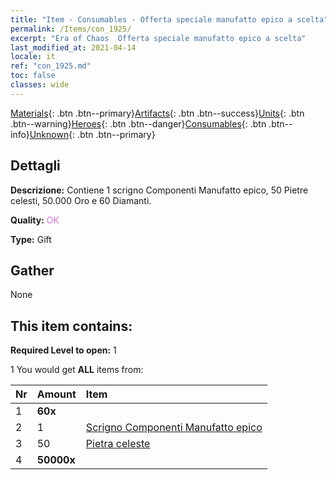 ```yaml
---
title: "Item - Consumables - Offerta speciale manufatto epico a scelta"
permalink: /Items/con_1925/
excerpt: "Era of Chaos  Offerta speciale manufatto epico a scelta"
last_modified_at: 2021-04-14
locale: it
ref: "con_1925.md"
toc: false
classes: wide
---
```

 [Materials](/it/Items/){: .btn .btn--primary}[Artifacts](/it/Items/Artifacts/){: .btn .btn--success}[Units](/it/Items/Units/){: .btn .btn--warning}[Heroes](/it/Items/Heroes/){: .btn .btn--danger}[Consumables](/it/Items/Consumables/){: .btn .btn--info}[Unknown](/it/Items/Unknown/){: .btn .btn--primary}

## Dettagli
 **Descrizione:** Contiene 1 scrigno Componenti Manufatto epico, 50 Pietre celesti, 50.000 Oro e 60 Diamanti.

 **Quality:** <span style="color: #DA70D6">OK</span>

 **Type:** Gift

## Gather

  None

## This item contains:

 **Required Level to open:** 1

 1 You would get **ALL** items  from:

  | Nr | Amount |     Item    |
  |:---|:-------|:------------|
  | 1 |  **60x** | <i class="fas fa-gem"/> |  | 
  | 2 | 1 | [Scrigno Componenti Manufatto epico](/it/Items/con_1926/) | 
  | 3 | 50 | [Pietra celeste](/it/Items/art_188/) | 
  | 4 |  **50000x** | <i class="fas fa-coins"/> |  | 
